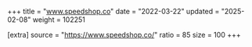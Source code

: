 +++
title = "www.speedshop.co"
date = "2022-03-22"
updated = "2025-02-08"
weight = 102251

[extra]
source = "https://www.speedshop.co/"
ratio = 85
size = 100
+++
